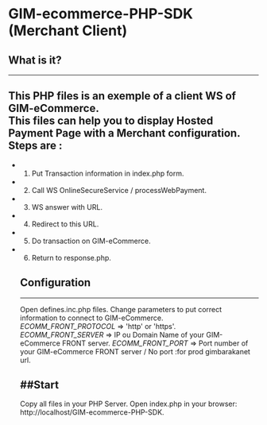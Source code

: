 # GIM-ecommerce-PHP-SDK (Merchant Client)


  ## What is it?
  -----------

  This PHP files is an exemple of a client WS of GIM-eCommerce.  
  This files can help you to display Hosted Payment Page with a Merchant configuration.  
  Steps are :  
  -

+ 1) Put Transaction information in index.php form. 
+ 2) Call WS OnlineSecureService / processWebPayment. 
+ 3) WS answer with URL.  
+ 4) Redirect to this URL. 
+ 5) Do transaction on GIM-eCommerce. 
+ 6) Return to response.php. 
	
	

   ## Configuration
  ------------------

  Open defines.inc.php files. 
  Change parameters to put correct information to connect to GIM-eCommerce. 
  _ECOMM_FRONT_PROTOCOL_ 	=> 'http' or 'https'. 
  _ECOMM_FRONT_SERVER_		=>	IP ou Domain Name of your GIM-eCommerce FRONT server. 
  _ECOMM_FRONT_PORT_		=>	Port number of your GIM-eCommerce FRONT server / No port :for prod gimbarakanet url. 


  ##Start
  -------------

  Copy all files in your PHP Server. 
  Open index.php in your browser: http://localhost/GIM-ecommerce-PHP-SDK. 

